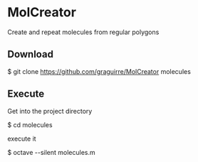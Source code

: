 MolCreator
==========

Create and repeat molecules from regular polygons


Download
--------

$ git clone https://github.com/graguirre/MolCreator molecules

Execute
-------

Get into the project directory

$ cd molecules

execute it

$ octave --silent molecules.m
